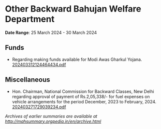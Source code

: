 # Other Backward Bahujan Welfare Department

**Date Range**: 25 March 2024 - 30 March 2024


## Funds
- Regarding making funds available for Modi Awas Gharkul Yojana.\
  [202403312124464434.pdf](https://gr.maharashtra.gov.in/Site/Upload/Government%20Resolutions/English/202403312124464434.pdf)

## Miscellaneous
- Hon. Chairman, National Commission for Backward Classes, New Delhi regarding approval of payment of Rs.2,05,338/- for fuel expenses on vehicle arrangements for the period December, 2023 to February, 2024.\
  [202403271729039234.pdf](https://gr.maharashtra.gov.in/Site/Upload/Government%20Resolutions/English/202403271729039234.pdf)


*Archives of earlier summaries are available at http://mahsummary.orgpedia.in/en/archive.html*